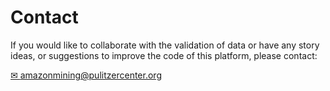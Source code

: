 # Contact

If you would like to collaborate with the validation of data or have any story ideas, or suggestions to improve the code of this platform, please contact:

<a class="amw-mail-link" href="mailtio:amazonmining@pulitzercenter.org"> &#9993;  amazonmining@pulitzercenter.org</a>
